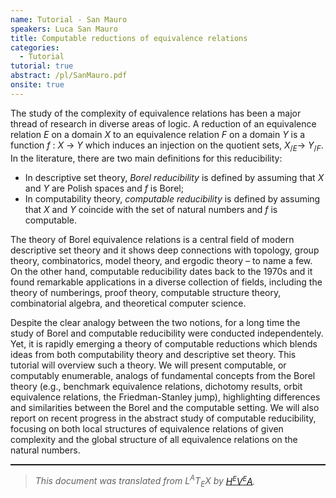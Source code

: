 ```yaml
---
name: Tutorial - San Mauro
speakers: Luca San Mauro
title: Computable reductions of equivalence relations
categories:
  - Tutorial
tutorial: true
abstract: /pl/SanMauro.pdf
onsite: true
---
```

<p>The study of the complexity of equivalence relations has been a major
thread of research in diverse areas of logic. A reduction of an equivalence relation <span style="font-style:italic">E</span> on a domain <span style="font-style:italic">X</span> to an equivalence relation <span style="font-style:italic">F</span> on
a domain <span style="font-style:italic">Y</span> is a function <span style="font-style:italic">f</span> : <span style="font-style:italic">X</span> &#x2192; <span style="font-style:italic">Y</span> which induces an injection on the quotient sets, <span style="font-style:italic">X</span><sub>/<span style="font-style:italic">E</span></sub>&#x2192; <span style="font-style:italic">Y</span><sub>/<span style="font-style:italic">F</span></sub>.
In the literature, there are two main definitions for this reducibility: 
</p><ul class="itemize"><li class="li-itemize">
In descriptive set theory, <em>Borel reducibility</em> is defined by assuming that <span style="font-style:italic">X</span> and <span style="font-style:italic">Y</span> are Polish spaces and <span style="font-style:italic">f</span> is Borel;
</li><li class="li-itemize">In computability theory, <em>computable reducibility</em> is defined by
assuming that <span style="font-style:italic">X</span> and <span style="font-style:italic">Y</span> coincide with the set of natural numbers
and <span style="font-style:italic">f</span> is computable.
</li></ul><p>The theory of Borel equivalence relations is
a central field of modern descriptive set theory and it shows deep connections with topology, group theory, combinatorics, model theory, and ergodic
theory &#x2013; to name a few. On the other hand, computable reducibility dates back to the 1970s and it found remarkable applications in a diverse collection of fields, including the theory of numberings, proof theory, computable structure theory, combinatorial algebra, and theoretical computer science. </p><p>Despite the clear analogy between the two notions, for a long time the study of Borel
and computable reducibility were conducted independentely. Yet, it is rapidly emerging a theory of computable reductions which blends ideas from both computability theory and descriptive set theory. This tutorial will overview such a theory. We will present computable, or computably enumerable, analogs of fundamental concepts from the Borel theory (e.g., benchmark equivalence relations, dichotomy results, orbit equivalence relations, the Friedman-Stanley jump), highlighting differences and similarities between the Borel and the computable setting. We will also report on recent progress in the abstract study of computable reducibility, focusing on both
local structures of equivalence relations of given complexity and the global structure of all equivalence relations on the natural numbers.
</p><!--CUT END -->
<!--HTMLFOOT-->
<!--ENDHTML-->
<!--FOOTER-->
<hr style="height:2"><blockquote class="quote"><em>This document was translated from L<sup>A</sup>T<sub>E</sub>X by
</em><a href="http://hevea.inria.fr/index.html"><em>H</em><em><span style="font-size:small"><sup>E</sup></span></em><em>V</em><em><span style="font-size:small"><sup>E</sup></span></em><em>A</em></a><em>.</em></blockquote>
